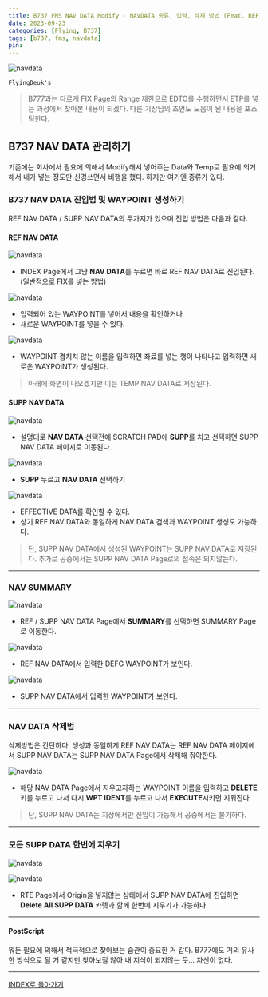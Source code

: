 ```yaml
---
title: B737 FMS NAV DATA Modify - NAVDATA 종류, 입력, 삭제 방법 (Feat. REF/SUPP NAVDATA) <2023.9.23 Updated>
date: 2023-09-23
categories: [Flying, B737]
tags: [b737, fms, navdata]
pin:
---
```


![navdata](/img/flying/b737/navdata15.jpg)

`FlyingDeuk's`
> B777과는 다르게 FIX Page의 Range 제한으로 EDTO를 수행하면서 ETP를 넣는 과정에서 찾아본 내용이 되겠다. 다른 기장님의 조언도 도움이 된 내용을 포스팅한다. 


## B737 NAV DATA 관리하기
기존에는 회사에서 필요에 의해서 Modify해서 넣어주는 Data와 Temp로 필요에 의거해서 내가 넣는 정도만 신경쓰면서 비행을 했다. 하지만 여기엔 종류가 있다. 

### B737 NAV DATA 진입법 및 WAYPOINT 생성하기
REF NAV DATA / SUPP NAV DATA의 두가지가 있으며 진입 방법은 다음과 같다. 

#### REF NAV DATA

![navdata](/img/flying/b737/navdata12.jpg)
- INDEX Page에서 그냥 **NAV DATA**를 누르면 바로 REF NAV DATA로 진입된다. (일반적으로 FIX를 넣는 방법)

![navdata](/img/flying/b737/navdata13.jpg)
- 입력되어 있는 WAYPOINT를 넣어서 내용을 확인하거나
- 새로운 WAYPOINT를 넣을 수 있다. 

![navdata](/img/flying/b737/navdata6.jpg)
- WAYPOINT 겹치치 않는 이름을 입력하면 좌료를 넣는 행이 나타나고 입력하면 새로운 WAYPOINT가 생성된다. 

> 아래에 화면이 나오겠지만 이는 TEMP NAV DATA로 저장된다. 

#### SUPP NAV DATA

![navdata](/img/flying/b737/navdata7.jpg)
- 설명대로 **NAV DATA** 선택전에 SCRATCH PAD에 **SUPP**를 치고 선택하면 SUPP NAV DATA 페이지로 이동된다. 

![navdata](/img/flying/b737/navdata1.jpg)
- **SUPP** 누르고 **NAV DATA** 선택하기

![navdata](/img/flying/b737/navdata2.jpg)
- EFFECTIVE DATA를 확인할 수 있다. 
- 상기 REF NAV DATA와 동일하게 NAV DATA 검색과 WAYPOINT 생성도 가능하다. 

> 단, SUPP NAV DATA에서 생성된 WAYPOINT는 SUPP NAV DATA로 저장된다. 추가로 공중에서는 SUPP NAV DATA Page로의 접속은 되지않는다.  

-----------------

### NAV SUMMARY

![navdata](/img/flying/b737/navdata8.jpg)
- REF / SUPP NAV DATA Page에서 **SUMMARY**를 선택하면 SUMMARY Page로 이동한다. 

![navdata](/img/flying/b737/navdata11.jpg)
- REF NAV DATA에서 입력한 DEFG WAYPOINT가 보인다. 

![navdata](/img/flying/b737/navdata4.jpg)
- SUPP NAV DATA에서 입력한 WAYPOINT가 보인다. 

-------------

### NAV DATA 삭제법
삭제방법은 간단하다. 생성과 동일하게 REF NAV DATA는 REF NAV DATA 페이지에서 SUPP NAV DATA는 SUPP NAV DATA Page에서 삭제해 줘야한다. 

![navdata](/img/flying/b737/navdata5.jpg)
- 해당 NAV DATA Page에서 지우고자하는 WAYPOINT 이름을 입력하고 **DELETE**키를 누르고 나서 다시 **WPT IDENT**를 누르고 나서 **EXECUTE**시키면 지워진다. 

> 단, SUPP NAV DATA는 지상에서만 진입이 가능해서 공중에서는 불가하다. 

---------

### 모든 SUPP DATA 한번에 지우기


![navdata](/img/flying/b737/navdata10.jpg)

![navdata](/img/flying/b737/navdata14.jpg)
- RTE Page에서 Origin을 넣지않는 상태에서 SUPP NAV DATA에 진입하면 **Delete All SUPP DATA** 카렛과 함께 한번에 지우기가 가능하다. 

----------

#### PostScript
뭐든 필요에 의해서 적극적으로 찾아보는 습관이 중요한 거 같다. B777에도 거의 유사한 방식으로 될 거 같지만 찾아보질 않아 내 지식이 되지않는 듯... 자신이 없다. 

-------

[INDEX로 돌아가기](/categories/b737/)
